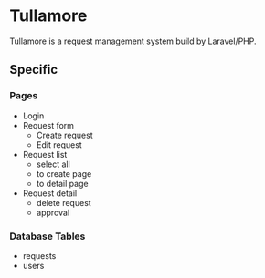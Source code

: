# Tullamore
Tullamore is a request management system build by Laravel/PHP.

## Specific

### Pages
- Login
- Request form
  - Create request
  - Edit request
- Request list
  - select all
  - to create page
  - to detail page
- Request detail
  - delete request
  - approval

### Database Tables
- requests
- users
